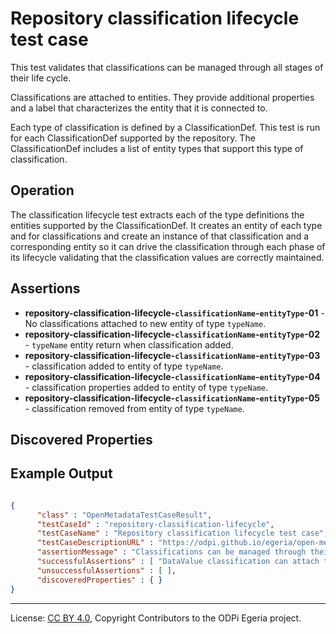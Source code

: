<!-- SPDX-License-Identifier: CC-BY-4.0 -->
<!-- Copyright Contributors to the ODPi Egeria project. -->

# Repository classification lifecycle test case

This test validates that classifications can be managed through all stages of their life cycle.

Classifications are attached to entities.
They provide additional properties and a label that characterizes
the entity that it is connected to.

Each type of classification is defined by a ClassificationDef.
This test is run for each ClassificationDef supported by the repository.
The ClassificationDef includes a list of entity types that support this type
of classification.

## Operation

The classification lifecycle test extracts each of the type definitions the entities supported
by the ClassificationDef.
It creates an entity of each type and 
for classifications and create an instance of
that classification and a corresponding entity so it can
drive the classification through each phase of its lifecycle validating that the classification values are correctly maintained.

## Assertions
  
* **repository-classification-lifecycle-`classificationName`-`entityType`-01** - No classifications attached to new entity of type `typeName`.
* **repository-classification-lifecycle-`classificationName`-`entityType`-02** - `typeName` entity return when classification added.
* **repository-classification-lifecycle-`classificationName`-`entityType`-03** - classification added to entity of type `typeName`.
* **repository-classification-lifecycle-`classificationName`-`entityType`-04** - classification properties added to entity of type `typeName`.
* **repository-classification-lifecycle-`classificationName`-`entityType`-05** - classification removed from entity of type `typeName`.
    

## Discovered Properties


## Example Output


```json

{
      "class" : "OpenMetadataTestCaseResult",
      "testCaseId" : "repository-classification-lifecycle",
      "testCaseName" : "Repository classification lifecycle test case",
      "testCaseDescriptionURL" : "https://odpi.github.io/egeria/open-metadata-conformance-suite/docs/repository-workbench/repository-classification-lifecycle-test-case.md",
      "assertionMessage" : "Classifications can be managed through their lifecycle",
      "successfulAssertions" : [ "DataValue classification can attach to a supported entity.", "DataValue classification added to entity of type GlossaryTerm", "DataValue classification removed from entity of type GlossaryTerm", "DataValue classification added to all identified entities" ],
      "unsuccessfulAssertions" : [ ],
      "discoveredProperties" : { }
}

```


----
License: [CC BY 4.0](https://creativecommons.org/licenses/by/4.0/),
Copyright Contributors to the ODPi Egeria project.